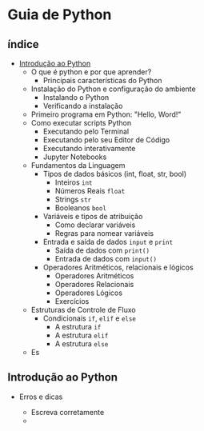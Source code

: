 # **Guia de Python**

## índice

- [Introdução ao Python](#Introdução-ao-Python)
    - O que é python e por que aprender?
        - Principais características do Python
    - Instalação do Python e configuração do ambiente
        - Instalando o Python
        - Verificando a instalação
    - Primeiro programa em Python: "Hello, Word!"
    - Como executar scripts Python
        - Executando pelo Terminal
        - Executando pelo seu Editor de Código
        - Executando interativamente
        - Jupyter Notebooks
    - Fundamentos da Linguagem
        - Tipos de dados básicos (int, float, str, bool)
            - Inteiros `int`
            - Números Reais `float`
            -  Strings `str`
            - Booleanos `bool`
        - Variáveis e tipos de atribuição
            - Como declarar variáveis
            - Regras para nomear variáveis
        - Entrada e saída de dados `input` e `print`
            - Saída de dados com `print()`
            - Entrada de dados com `input()`
        - Operadores Aritméticos, relacionais e lógicos
            - Operadores Aritméticos
            - Operadores Relacionais
            - Operadores Lógicos
            - Exercícios
    - Estruturas de Controle de Fluxo
        - Condicionais `if`, `elif` e `else`
            - A estrutura `if`
            - A estrutura `elif`
            - A estrutura `else`
    - Es






## Introdução ao Python


- Erros e dicas

    - Escreva corretamente
    - 